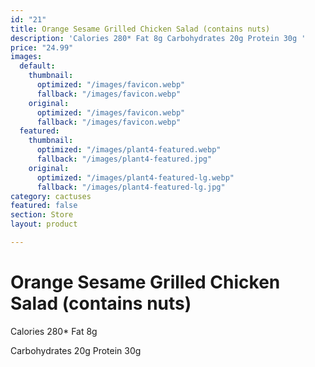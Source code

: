 ```yaml
---
id: "21"
title: Orange Sesame Grilled Chicken Salad (contains nuts)
description: 'Calories 280* Fat 8g Carbohydrates 20g Protein 30g '
price: "24.99"
images:
  default:
    thumbnail:
      optimized: "/images/favicon.webp"
      fallback: "/images/favicon.webp"
    original:
      optimized: "/images/favicon.webp"
      fallback: "/images/favicon.webp"
  featured:
    thumbnail:
      optimized: "/images/plant4-featured.webp"
      fallback: "/images/plant4-featured.jpg"
    original:
      optimized: "/images/plant4-featured-lg.webp"
      fallback: "/images/plant4-featured-lg.jpg"
category: cactuses
featured: false
section: Store
layout: product

---
```

# Orange Sesame Grilled Chicken Salad (contains nuts)

Calories 280* Fat 8g 

Carbohydrates 20g Protein 30g